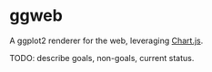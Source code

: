 # ggweb

A ggplot2 renderer for the web, leveraging [Chart.js](https://www.chartjs.org/).

TODO: describe goals, non-goals, current status.
